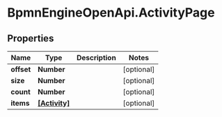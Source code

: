 # BpmnEngineOpenApi.ActivityPage

## Properties

Name | Type | Description | Notes
------------ | ------------- | ------------- | -------------
**offset** | **Number** |  | [optional] 
**size** | **Number** |  | [optional] 
**count** | **Number** |  | [optional] 
**items** | [**[Activity]**](Activity.md) |  | [optional] 


